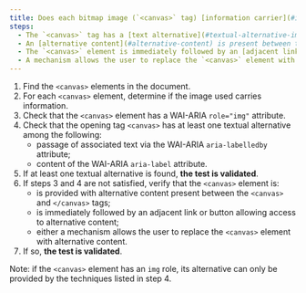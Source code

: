 ```yaml
---
title: Does each bitmap image (`<canvas>` tag) [information carrier](#image-conveying-information) satisfy one of these conditions?
steps:
  - The `<canvas>` tag has a [text alternative](#textual-alternative-image) and a `role="img"` attribute;
  - An [alternative content](#alternative-content) is present between the `<canvas>` and `</canvas>` tags;
  - The `<canvas>` element is immediately followed by an [adjacent link or button](#adjacent-link-or-button) allowing access to [alternative content](#alternative-content);
  - A mechanism allows the user to replace the `<canvas>` element with [alternative content](#alternative-content).
---
```


1. Find the `<canvas>` elements in the document.
2. For each `<canvas>` element, determine if the image used carries information.
3. Check that the `<canvas>` element has a WAI-ARIA `role="img"` attribute.
4. Check that the opening tag `<canvas>` has at least one textual alternative among the following:
   - passage of associated text via the WAI-ARIA `aria-labelledby` attribute;
   - content of the WAI-ARIA `aria-label` attribute.
5. If at least one textual alternative is found, **the test is validated**.
6. If steps 3 and 4 are not satisfied, verify that the `<canvas>` element is:
   - is provided with alternative content present between the `<canvas>` and `</canvas>` tags;
   - is immediately followed by an adjacent link or button allowing access to alternative content;
   - either a mechanism allows the user to replace the `<canvas>` element with alternative content.
7. If so, **the test is validated**.

Note: if the `<canvas>` element has an `img` role, its alternative can only be provided by the techniques listed in step 4.
